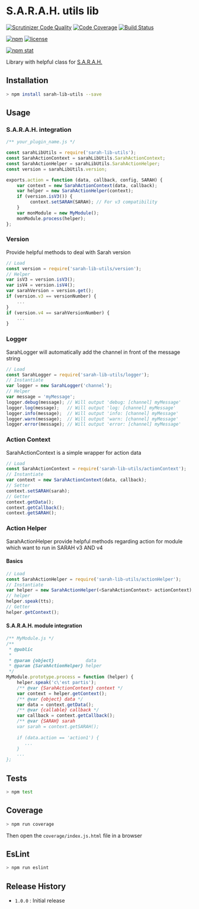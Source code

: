 S.A.R.A.H. utils lib
====================

[![Scrutinizer Code Quality](https://scrutinizer-ci.com/g/yoanm/SARAH-lib-utils/badges/quality-score.png?b=master)](https://scrutinizer-ci.com/g/yoanm/SARAH-lib-utils/?branch=master) [![Code Coverage](https://scrutinizer-ci.com/g/yoanm/SARAH-lib-utils/badges/coverage.png?b=master)](https://scrutinizer-ci.com/g/yoanm/SARAH-lib-utils/?branch=master) [![Build Status](https://scrutinizer-ci.com/g/yoanm/SARAH-lib-utils/badges/build.png?b=master)](https://scrutinizer-ci.com/g/yoanm/SARAH-lib-utils/build-status/master)

[![npm](https://img.shields.io/npm/v/sarah-lib-utils.svg)](https://www.npmjs.com/package/SARAH-lib-utils) [![license](https://img.shields.io/npm/l/sarah-lib-utils.svg)](https://www.npmjs.com/package/SARAH-lib-utils)

[![npm stat](https://nodei.co/npm/sarah-lib-utils.png)](https://www.npmjs.com/package/SARAH-lib-utils)


Library with helpful class for [S.A.R.A.H.](http://encausse.net/s-a-r-a-h)

## Installation
```bash
> npm install sarah-lib-utils --save
```

## Usage

### S.A.R.A.H. integration
```javascript
/** your_plugin_name.js */

const sarahLibUtils = require('sarah-lib-utils');
const SarahActionContext = sarahLibUtils.SarahActionContext;
const SarahActionHelper = sarahLibUtils.SarahActionHelper;
const version = sarahLibUtils.version;

exports.action = function (data, callback, config, SARAH) {
    var context = new SarahActionContext(data, callback);
    var helper = new SarahActionHelper(context);
    if (version.isV3()) {
         context.setSARAH(SARAH); // For v3 compatibility
    }
    var monModule = new MyModule();
    monModule.process(helper);
};
```

### Version
Provide helpful methods to deal with Sarah version
```javascript
// Load
const version = require('sarah-lib-utils/version');
// Helper
var isV3 = version.isV3();
var isV4 = version.isV4();
var sarahVersion = version.get();
if (version.v3 == versionNumber) {
    ...
}
if (version.v4 == sarahVersionNumber) {
    ...
}
```

### Logger
SarahLogger will automatically add the channel in front of the message string
```javascript
// Load
const SarahLogger = require('sarah-lib-utils/logger');
// Instantiate
var logger = new SarahLogger('channel');
// Helper
var message = 'myMessage';
logger.debug(message); // Will output 'debug: [channel] myMessage'
logger.log(message);   // Will output 'log: [channel] myMessage'
logger.info(message);  // Will output 'info: [channel] myMessage'
logger.warn(message);  // Will output 'warn: [channel] myMessage'
logger.error(message); // Will output 'error: [channel] myMessage'
```

### Action Context
SarahActionContext is a simple wrapper for action data
```javascript
// Load
const SarahActionContext = require('sarah-lib-utils/actionContext');
// Instantiate
var context = new SarahActionContext(data, callback);
// Setter
context.setSARAH(sarah);
// Getter
context.getData();
context.getCallback();
context.getSARAH();
```

### Action Helper
SarahActionHelper provide helpful methods regarding action for module which want to run in SARAH v3 AND v4

#### Basics
```javascript
// Load
const SarahActionHelper = require('sarah-lib-utils/actionHelper');
// Instantiate
var helper = new SarahActionHelper(<SarahActionContext> actionContext);
// helper
helper.speak(tts);
// Getter
helper.getContext();
```

#### S.A.R.A.H. module integration
```javascript
/** MyModule.js */
/**
 * @public
 *
 * @param {object}            data
 * @param {SarahActionHelper} helper
 */
MyModule.prototype.process = function (helper) {
    helper.speak('c\'est partis');
    /** @var {SarahActionContext} context */
    var context = helper.getContext();
    /** @var {object} data */
    var data = context.getData();
    /** @var {callable} callback */
    var callback = context.getCallback();
    /** @var {SARAH} sarah
    var sarah = context.getSARAH();
    
    if (data.action == 'action1') {
       ...
    }
    ...
};
```

## Tests
```bash
> npm test
```

## Coverage
```bash
> npm run coverage
```
Then open the `coverage/index.js.html` file in a browser

## EsLint
```bash
> npm run eslint
```

## Release History

* `1.0.0` : Initial release
